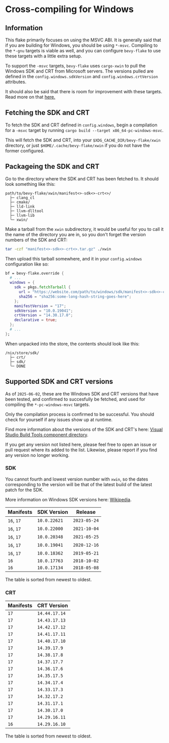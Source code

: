 # Cross-compiling for Windows

## Information

This flake primarily focuses on using the MSVC ABI. It is generally said that
if you are building for Windows, you should be using `*-msvc`. Compiling to the
`*-gnu` targets is viable as well, and you can configure `bevy-flake` to use
these targets with a little extra setup.

To support the `-msvc` targets, `bevy-flake` uses `cargo-xwin` to pull the
Windows SDK and CRT from Microsoft servers. The versions pulled are defined in
the `config.windows.sdkVersion` and `config.windows.crtVersion` attributes.

It should also be said that there is room for improvement with these targets.
Read more on that [here.](details.md#where-is-bevy-flake-lacking)

## Fetching the SDK and CRT

To fetch the SDK and CRT defined in `config.windows`, begin a compilation for
a `-msvc` target by running `cargo build --target x86_64-pc-windows-msvc`.

This will fetch the SDK and CRT, into your `$XDG_CACHE_DIR/bevy-flake/xwin`
directory, or just `$HOME/.cache/bevy-flake/xwin` if you do not have the former
configured.

## Packageing the SDK and CRT

Go to the directory where the SDK and CRT has been fetched to. It should look
something like this:

```
path/to/bevy-flake/xwin/manifest<>-sdk<>-crt<>/
  ├─ clang_cl
  ├─ cmake/
  ├─ lld-link
  ├─ llvm-dlltool
  ├─ llvm-lib
  ╰─ xwin/
```

Make a tarball from the `xwin` subdirectory, it would be useful for you to call
it the name of the directory you are in, so you don't forget the version numbers
of the SDK and CRT:

```bash
tar -czf "manifest<>-sdk<>-crt<>.tar.gz" ./xwin
```

Then upload this tarball somewhere, and it in your `config.windows`
configuration like so:

```nix
bf = bevy-flake.override {
  # ...
  windows = {
    sdk = pkgs.fetchTarball {
      url = "https://website.com/path/to/windows/sdk/manifest<>-sdk<>-crt<>.tar.gz";
      sha256 = "sha256:some-long-hash-string-goes-here";
    };
    manifestVersion = "17";
    sdkVersion = "10.0.19041";
    crtVersion = "14.30.17.0";
    declarative = true;
  };
  # ...
};
```

When unpacked into the store, the contents should look like this:

```
/nix/store/sdk/
  ├─ crt/
  ├─ sdk/
  ╰─ DONE
```

## Supported SDK and CRT versions

As of `2025-06-02`, these are the Windows SDK and CRT versions that have been
tested, and confirmed to succesfully be fetched, and used for compiling the
`*-pc-windows-msvc` targets.

Only the compilation process is confirmed to be successful. You should check for
yourself if any issues show up at runtime.

Find more information about the versions of the SDK and CRT's here:
[Visual Studio Build Tools component directory][sdk_microsoft].

[sdk_microsoft]: https://learn.microsoft.com/en-us/visualstudio/install/workload-component-id-vs-build-tools

If you get any version not listed here, please feel free to open an issue or
pull request where its added to the list. Likewise, please report if you find
any version no longer working.

### SDK

You cannot fourth and lowest version number with `xwin`, so the dates
corresponding to the version will be that of the latest build of the latest
patch for the SDK.

More information on Windows SDK versions here: [Wikipedia][sdk_wiki].

[sdk_wiki]: https://en.wikipedia.org/wiki/Microsoft_Windows_SDK

| Manifests  | SDK Version  | Release      |
|------------|--------------|--------------|
| `16`, `17` | `10.0.22621` | `2023-05-24` |
| `16`, `17` | `10.0.22000` | `2021-10-04` |
| `16`, `17` | `10.0.20348` | `2021-05-25` |
| `16`, `17` | `10.0.19041` | `2020-12-16` |
| `16`, `17` | `10.0.18362` | `2019-05-21` |
| `16`       | `10.0.17763` | `2018-10-02` |
| `16`       | `10.0.17134` | `2018-05-08` |

The table is sorted from newest to oldest.

### CRT

| Manifests  | CRT Version   |
|------------|---------------|
| `17`       | `14.44.17.14` |
| `17`       | `14.43.17.13` |
| `17`       | `14.42.17.12` |
| `17`       | `14.41.17.11` |
| `17`       | `14.40.17.10` |
| `17`       | `14.39.17.9`  |
| `17`       | `14.38.17.8`  |
| `17`       | `14.37.17.7`  |
| `17`       | `14.36.17.6`  |
| `17`       | `14.35.17.5`  |
| `17`       | `14.34.17.4`  |
| `17`       | `14.33.17.3`  |
| `17`       | `14.32.17.2`  |
| `17`       | `14.31.17.1`  |
| `17`       | `14.30.17.0`  |
| `17`       | `14.29.16.11` |
| `16`       | `14.29.16.10` |

The table is sorted from newest to oldest.
